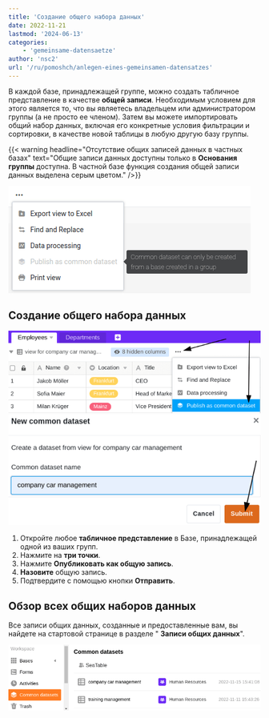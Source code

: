 ```yaml
---
title: 'Создание общего набора данных'
date: 2022-11-21
lastmod: '2024-06-13'
categories:
    - 'gemeinsame-datensaetze'
author: 'nsc2'
url: '/ru/pomoshch/anlegen-eines-gemeinsamen-datensatzes'
---
```


В каждой базе, принадлежащей группе, можно создать табличное представление в качестве **общей записи**. Необходимым условием для этого является то, что вы являетесь владельцем или администратором группы (а не просто ее членом). Затем вы можете импортировать общий набор данных, включая его конкретные условия фильтрации и сортировки, в качестве новой таблицы в любую другую базу группы.

{{< warning headline="Отсутствие общих записей данных в частных базах" text="Общие записи данных доступны только в **Основания группы** доступна. В частной базе функция создания общей записи данных выделена серым цветом." />}}

![](images/common-dataset-only-in-group.png)

## Создание общего набора данных

![Создание общего набора данных](images/create-a-common-dataset-5.png)  
![Создание общего набора данных](images/create-a-common-dataset-2-1.png)

1. Откройте любое **табличное представление** в Базе, принадлежащей одной из ваших групп.
2. Нажмите на **три точки**.
3. Нажмите **Опубликовать как общую запись**.
4. **Назовите** общую запись.
5. Подтвердите с помощью кнопки **Отправить**.

## Обзор всех общих наборов данных

Все записи общих данных, созданные и предоставленные вам, вы найдете на стартовой странице в разделе " **Записи общих данных**".

![Обзор общих наборов данных](images/overview-common-datasets-5.png)
